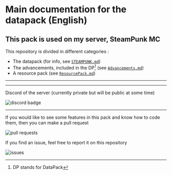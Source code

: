 # Main documentation for the datapack (English)

## This pack is used on my server, SteamPunk MC

This repository is divided in different categories :

- The datapack (for info, see [`STEAMPUNK.md`](docs/en/STEAMPUNK.md))
- The advancements, included in the DP[^1] (see [`Advancements.md`](docs/en/Advancements.md))
- A resource pack (see [`ResourcePack.md`](docs/en/ResourcePack.md))

***

[^1]: DP stands for DataPack

***

Discord of the server (currently private but will be public at some time)

![discord badge](https://img.shields.io/discord/973614901899694150?color=%236666cc&label=DISCORD&style=for-the-badge&logo=discord)

***

If you would like to see some features in this pack and know how to code them, then you can make a pull request

![pull requests](https://img.shields.io/github/issues-pr/Raphoulfifou/SteamPunk-DP-main?color=informational&style=for-the-badge)

If you find an issue, feel free to report it on this repository

![issues](https://img.shields.io/github/issues/Raphoulfifou/SteamPunk-DP-main?color=red&style=for-the-badge)
